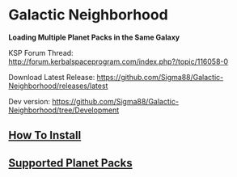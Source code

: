 # Galactic Neighborhood

**Loading Multiple Planet Packs in the Same Galaxy**


KSP Forum Thread: http://forum.kerbalspaceprogram.com/index.php?/topic/116058-0

Download Latest Release: https://github.com/Sigma88/Galactic-Neighborhood/releases/latest

Dev version: https://github.com/Sigma88/Galactic-Neighborhood/tree/Development


## [How To Install](https://github.com/Sigma88/Galactic-Neighborhood/wiki/How-To-Install)

## [Supported Planet Packs](https://github.com/Sigma88/Galactic-Neighborhood/wiki/Supported-Planet-Packs)
